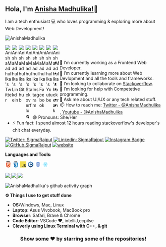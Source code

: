 ## Hola, I'm [Anisha Madhulika!](https://sigmarajput.github.io/Portfolio/)👋
I am a tech enthusiast 💻 who loves programming & exploring more about Web Development!

<p align="left"> <img src="https://komarev.com/ghpvc/?username=AnishaMadhulika&label=Profile views&color=green&style=plastic" alt="AnishaMadhulika" /> </p>
<a href="https://twitter.com/AnishaMadhulika">
  <img align="left" alt="AnishaMadhulika's Twitter" width="22px" src="https://cdn.jsdelivr.net/npm/simple-icons@v3/icons/twitter.svg" />
</a>
<a href="https://www.linkedin.com/in/anisha-madhulika-00000o1/">
  <img align="left" alt="AnishaMadhulika's Linkdein" width="22px" src="https://cdn.jsdelivr.net/npm/simple-icons@v3/icons/linkedin.svg" />
</a>
<a href="https://github.com/AnishaMadhulika/">
  <img align="left" alt="AnishaMadhulika's Github" width="22px" src="https://cdn.jsdelivr.net/npm/simple-icons@v3/icons/github.svg" />
</a>
<a href="https://stackoverflow.com/users/16566598/ravi-singh?tab=profile">
  <img align="left" alt="AnishaMadhulika's Stackoverflow" width="22px" src="https://cdn.jsdelivr.net/npm/simple-icons@v3/icons/stackoverflow.svg" />
</a>
<a href="https://instagram.com/sakarwar_ji?utm_medium=copy_link">
  <img align="left" alt="AnishaMadhulika's Instagram" width="22px" src="https://cdn.jsdelivr.net/npm/simple-icons@v3/icons/instagram.svg" />
</a>
<a href="https://www.facebook.com/profile.php?id=100066383016814">
  <img align="left" alt="AnishaMadhulika's Facebook" width="22px" src="https://cdn.jsdelivr.net/npm/simple-icons@v3/icons/facebook.svg" />
</a>
<a href="https://www.youtube.com/channel/UCEJiVGiDl5SgLtUvuTQdFQA">
  <img align="left" alt="AnishaMadhulika's Youtube" width="22px" src="https://cdn.jsdelivr.net/npm/simple-icons@v3/icons/youtube.svg" />
</a>
<a href="https://www.hackerrank.com/AnishaMadhulika">
  <img align="left" alt="AnishaMadhulika's hackerrank" width="22px" src="https://cdn.jsdelivr.net/npm/simple-icons@v3/icons/hackerrank.svg" />
</a>
<br/>
<br/>


- 🔭 I’m currently working as a Frontend Web Developer.
- 🌱 I’m currently learning more about Web Devlopment and all the tools and frameworks.
- 👯 I’m looking to collaborate on [Stackoverflow](https://stackoverflow.com/users/16566598/ravi-singh).
- 🤔 I’m looking for help with Competetive programming.
- 💬 Ask me about UI/UX or any tech related stuff.
- 📫 How to reach me: [Twitter - @AnishaMadhulika](https://twitter.com/AnishaMadhulika) , [Youtube - @AnishaMadhulika](https://www.youtube.com/channel/UCEJiVGiDl5SgLtUvuTQdFQA)
- 😄 Pronouns: She/Her    
- ⚡ Fun fact: I spend almost 12 hours reading stackoverflow's developer's chit chat everyday.        
           
 
[![Twitter: SigmaRajput](https://img.shields.io/twitter/follow/Singh__ji__?style=social)](https://twitter.com/Singh__ji__)
[![Linkedin: SigmaRajput](https://img.shields.io/badge/-SigmaRajput-blue?style=flat-square&logo=Linkedin&logoColor=white&link=https://www.linkedin.com/in/ravi-singh-2799b9156/)](https://www.linkedin.com/in/ravi-singh-2799b9156/)
[![Instagram Badge](https://img.shields.io/badge/-Instagram-e4405f?style=flat-square&logo=Instagram&logoColor=white)](https://www.instagram.com/sakarwar_ji/) 
[![GitHub SigmaRajput](https://img.shields.io/github/followers/SigmaRajput?label=follow&style=social)](https://github.com/SigmaRajput)
[![website](https://img.shields.io/badge/Portfolio-SigmaRajput.tech-2648ff?style=flat-square&logo=google-chrome)](https://sigmarajput.github.io/Portfolio/)

**Languages and Tools:**  

<code><img height="20" src="https://raw.githubusercontent.com/github/explore/80688e429a7d4ef2fca1e82350fe8e3517d3494d/topics/html/html.png"></code>
<code><img height="20" src="https://raw.githubusercontent.com/github/explore/80688e429a7d4ef2fca1e82350fe8e3517d3494d/topics/css/css.png"></code>
<code><img height="20" src="https://raw.githubusercontent.com/github/explore/80688e429a7d4ef2fca1e82350fe8e3517d3494d/topics/javascript/javascript.png"></code>
<code><img height="20" src="https://raw.githubusercontent.com/github/explore/80688e429a7d4ef2fca1e82350fe8e3517d3494d/topics/cpp/cpp.png"></code>
<code><img height="20" src="https://raw.githubusercontent.com/github/explore/80688e429a7d4ef2fca1e82350fe8e3517d3494d/topics/sql/sql.png"></code>
<code><img height="20" src="https://raw.githubusercontent.com/github/explore/80688e429a7d4ef2fca1e82350fe8e3517d3494d/topics/react/react.png"></code>   

<a href="https://github.com/AnishaMadhulika">
<img height="115em"src="https://github-readme-stats.vercel.app/api?username=AnishaMadhulika&show_icons=true&theme=algolia&include_all_commits=true&count_private=true"/>
<img height="115em" src="https://github-readme-stats-eight-theta.vercel.app/api/top-langs/?username=AnishaMadhulika&layout=compact&langs_count=6&theme=algolia"/>
<img height="115em" src="https://github-readme-streak-stats.herokuapp.com/?user=AnishaMadhulika&show_icons=true&locale=en&layout=compact&theme=algolia&line_height=0"/>
</a>

![AnishaMadhulika's github activity graph](https://activity-graph.herokuapp.com/graph?username=AnishaMadhulika&bg_color=000000&color=4cd8f0&line=2fc8ee&point=ffffff&area=true&hide_border=true)



  <b>⚙️ Things I use to get stuff done</b></summary>
  	<ul>
  	    <li><b>OS:</b>Windows, Mac, Linux</li>
	    <li><b>Laptop: </b> Asus Vivobook, MacBook pro</li>
  	    <li><b>Browser: </b> Safari, Brave & Chrome</li>
	    <li><b>Code Editor:</b> VSCode ❤, intelliJ,ecpilse </li>
            <li><b>Cleverly using Linux Terminal with C++, & git</li>
	</ul>	

<div align="center">

### Show some ❤️ by starring some of the repositories!

</div>

